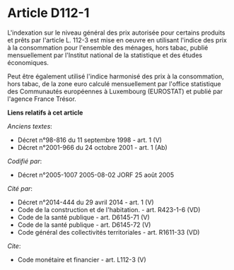 # Article D112-1

L'indexation sur le niveau général des prix autorisée pour certains produits et prêts par l'article L. 112-3 est mise en
oeuvre en utilisant l'indice des prix à la consommation pour l'ensemble des ménages, hors tabac, publié mensuellement par
l'Institut national de la statistique et des études économiques. 

Peut être également utilisé l'indice harmonisé des prix à la consommation, hors tabac, de la zone euro calculé mensuellement
par l'office statistique des Communautés européennes à Luxembourg (EUROSTAT) et publié par l'agence France Trésor.

**Liens relatifs à cet article**

_Anciens textes_:

  - Décret n°98-816 du 11 septembre 1998 - art. 1 (V)
  - Décret n°2001-966 du 24 octobre 2001 - art. 1 (Ab)

_Codifié par_:

  - Décret n°2005-1007 2005-08-02 JORF 25 août 2005

_Cité par_:

  - Décret n°2014-444 du 29 avril 2014 - art. 1 (V)
  - Code de la construction et de l'habitation. - art. R423-1-6 (VD)
  - Code de la santé publique - art. D6145-71 (V)
  - Code de la santé publique - art. D6145-72 (V)
  - Code général des collectivités territoriales - art. R1611-33 (VD)

_Cite_:

  - Code monétaire et financier - art. L112-3 (V)
